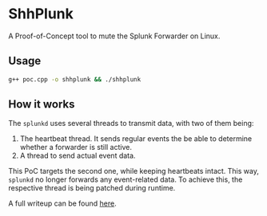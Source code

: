 # ShhPlunk

A Proof-of-Concept tool to mute the Splunk Forwarder on Linux.

## Usage

```bash
g++ poc.cpp -o shhplunk && ./shhplunk
```

## How it works

The `splunkd` uses several threads to transmit data, with two of them being:

1. The heartbeat thread. It sends regular events the be able to determine whether a forwarder is still active.
2. A thread to send actual event data.

This PoC targets the second one, while keeping heartbeats intact. This way, `splunkd` no longer forwards any event-related data. To achieve this, the respective thread is being patched during runtime.

A full writeup can be found [here](https://bananamafia.dev/post/shhplunk/).